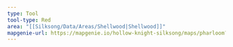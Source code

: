 ```yaml
---
type: Tool
tool-type: Red
area: "[[Silksong/Data/Areas/Shellwood|Shellwood]]"
mapgenie-url: https://mapgenie.io/hollow-knight-silksong/maps/pharloom?locationIds=478158
---
```


